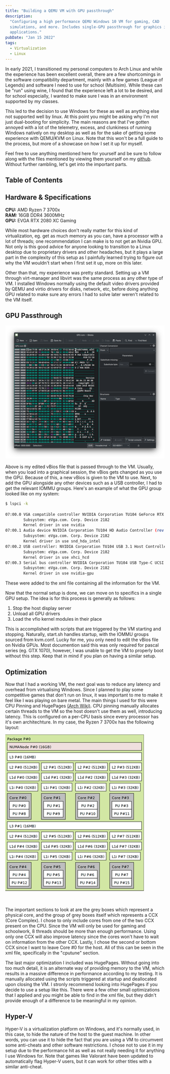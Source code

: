 ```yaml
---
title: "Building a QEMU VM with GPU passthrough"
description:
  "Configuring a high performance QEMU Windows 10 VM for gaming, CAD
  simulations, and more. Includes single-GPU passthrough for graphics intensive
  applications."
pubDate: "Jan 15 2022"
tags:
  - Virtualization
  - Linux
---
```


In early 2021, I transitioned my personal computers to Arch Linux and while the
experience has been excellent overall, there are a few shortcomings in the
software compatibility department, mainly with a few games (League of Legends)
and software I need to use for school (Multisim). While these can be "run" using
wine, I found that the experience left a lot to be desired, and for school
especially, I wanted to make sure I was in an environment supported by my
classes.

This led to the decision to use Windows for these as well as anything else not
supported well by linux. At this point you might be asking why I'm not just
dual-booting for simplicity. The main reasons are that I've gotten annoyed with
a lot of the telemetry, excess, and clunkiness of running Windows natively on my
desktop as well as for the sake of getting some experience with QEMU/KVM on
Linux. Note that this won't be a full guide to the process, but more of a
showcase on how I set it up for myself.

Feel free to use anything mentioned here for yourself and be sure to follow
along with the files mentioned by viewing them yourself on my
[github](https://github.com/knbu/virt-machine). Without further rambling, let's
get into the important parts.

## Table of Contents

## Hardware & Specifications

**CPU:** AMD Ryzen 7 3700x <br> **RAM:** 16GB DDR4 3600MHz <br> **GPU:** EVGA
RTX 2080 XC Gaming <br>

While most hardware choices don't really matter for this kind of virtualization,
eg. get as much memory as you can, have a processor with a lot of threads; one
recommendation I can make is to not get an Nvidia GPU. Not only is this good
advice for anyone looking to transition to a Linux desktop due to proprietary
drivers and other headaches, but it plays a large part in the complexity of this
setup as I painfully learned trying to figure out why the VM wouldn't start when
I first set it up, more on this later.

Other than that, my experience was pretty standard. Setting up a VM through
virt-manager and libvirt was the same process as any other type of VM. I
installed Windows normally using the default video drivers provided by QEMU and
virtio drivers for disks, network, etc, before doing anything GPU related to
make sure any errors I had to solve later weren't related to the VM itself.

## GPU Passthrough

![vbios hex dump](../../assets/blog/windows-vm-passthrough/gpu-hex.png)

Above is my edited vBios file that is passed through to the VM. Usually, when
you load into a graphical session, the vBios gets changed as you use the GPU.
Because of this, a new vBios is given to the VM to use. Next, to add the GPU
alongside any other devices such as a USB controller, I had to get the relevant
IOMMU groups. Here's an example of what the GPU group looked like on my system:

```sh
$ lspci -k

07:00.0 VGA compatible controller NVIDIA Corporation TU104 GeForce RTX 2080 Rev. A (rev al)
        Subsystem: eVga.com. Corp. Device 2182
        Kernel driver in use nvidia
07:00.1 Audio device NVIDIA Corporation TU104 HD Audio Controller (rev al)
        Subsystem: eVga.com. Corp. Device 2182
        Kernel driver in use snd_hda_intel
07:00.2 USB controller: NVIDIA Corporation TU104 USB 3.1 Host Controller (rev al)
        Subsystem: eVga.com. Corp. Device 2182
        Kernel driver in use xhci_hcd
07:00.3 Serial bus controller NVIDIA Corporation TU104 USB Type-C UCSI Controller (rev al)
        Subsystem: eVga.com. Corp. Device 2182
        Kernel driver in use nvidia-gpu

```

These were added to the xml file containing all the information for the VM.

Now that the normal setup is done, we can move on to specifics in a single GPU
setup. The idea is for this process is generally as follows:

1. Stop the host display server
2. Unload all GPU drivers
3. Load the vfio kernel modules in their place

This is accomplished with scripts that are triggered by the VM starting and
stopping. Naturally, start.sh handles startup, with the IOMMU groups sourced
from kvm.conf. Lucky for me, you only need to edit the vBios file on Nvidia
GPUs. Most documention said this was only required for pascal series (eg. GTX
1070), however, I was unable to get the VM to properly boot without this step.
Keep that in mind if you plan on having a similar setup.

## Optimization

Now that I had a working VM, the next goal was to reduce any latency and
overhead from virtualising Windows. Since I planned to play some competitive
games that don't run on linux, it was important to me to make it feel like I was
playing on bare metal. The main things I used for this were CPU Pinning and
HugePages
[(Arch Wiki)](https://wiki.archlinux.org/title/KVM#Enabling_huge_pages). CPU
pinning manually allocates certain threads to the VM so the host doesn't use
them as well, introducing latency. This is configured on a per-CPU basis since
every processor has it's own architechture. In my case, the Ryzen 7 3700x has
the following layout:

![vbios hex dump](../../assets/blog/windows-vm-passthrough/lstopo.png)

<br>

The important sections to look at are the grey boxes which represent a physical
core, and the group of grey boxes itself which represents a CCX (Core Complex).
I chose to only include cores from one of the two CCX present on the CPU. Since
the VM will only be used for gaming and schoolwork, 8 threads should be more
than enough performance. Using only one CCX will also improve latency since the
cores won't have to wait on information from the other CCX. Lastly, I chose the
second or bottom CCX since I want to leave Core #0 for the host. All of this can
be seen in the xml file, specifically in the "cputune" section.

The last major optimization I included was HugePages. Without going into too
much detail, it is an alternate way of providing memory to the VM, which results
in a massive difference in performance according to my testing. It is manually
allocated using the scripts triggered at startup and deallocated upon closing
the VM. I stronly recommend looking into HugePages if you decide to use a setup
like this. There were a few other small optimizations that I applied and you
might be able to find in the xml file, but they didn't provide enough of a
difference to be meaningful in my opinion.

## Hyper-V

Hyper-V is a virtualization platform on Windows, and it's normally used, in this
case, to hide the nature of the host to the guest machine. In other words, you
can use it to hide the fact that you are using a VM to circumvent some
anti-cheats and other software restrictions. I chose not to use it in my setup
due to the performance hit as well as not really needing it for anything I use
Windows for. Note that games like Valorant have been updated to automatically
flag Hyper-V users, but it can work for other titles with a similar anti-cheat.
